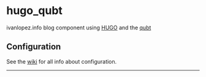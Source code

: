 # hugo_qubt

ivanlopez.info blog component using [HUGO](https://gohugo.io/) and the [qubt](https://themes.gohugo.io/themes/qubt/)

## Configuration

See the [wiki](https://github.com/chrede88/qubt/wiki) for all info about configuration.

---

